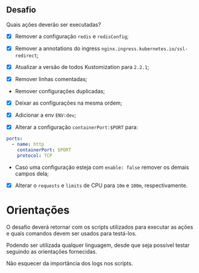 ## Desafio

Quais ações deverão ser executadas?

- [x] Remover a configuração `redis` e `redisConfig`;

- [x] Remover a annotations do ingress `nginx.ingress.kubernetes.io/ssl-redirect`;

- [x]  Atualizar a versão de todos Kustomization para `2.2.1`;

- [x] Remover linhas comentadas;

- Remover configurações duplicadas;

- [x] Deixar as configurações na mesma ordem;

- [x] Adicionar a env `ENV:dev`;

- [x] Alterar a configuração `containerPort:$PORT` para:

```yml
ports:
  - name: http
    containerPort: $PORT
    protocol: TCP
```

- Caso uma configuração esteja com `enable: false` remover os demais campos dela;

- [x] Alterar o `requests` e `limits` de CPU para `10m` e `100m`, respectivamente.

# Orientações

O desafio deverá retornar com os scripts utilizados para executar as ações e quais comandos devem ser usados para testá-los. 

Podendo ser utilizada qualquer linguagem, desde que seja possível testar seguindo as orientações fornecidas.

Não esquecer da importância dos logs nos scripts. 
